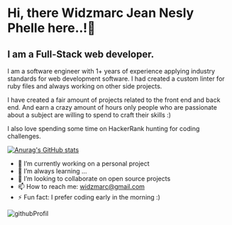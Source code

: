 # Hi, there Widzmarc Jean Nesly Phelle here..!👋
## I am a Full-Stack web developer.

I am a software engineer with 1+ years of experience applying industry standards for web development software. I had created a custom linter for ruby files and always working on other side projects.

I have created a fair amount of projects related to the front end and back end. And earn a crazy amount of hours only people who are passionate about a subject are willing to spend to craft their skills :)

I also love spending some time on HackerRank hunting for coding challenges.

[![Anurag's GitHub stats](https://github-readme-stats.vercel.app/api?username=widzthedvloper)](https://github.com/anuraghazra/github-readme-stats)

- 🔭 I’m currently working on a personal project
- 🌱 I’m always learning ...
- 👯 I’m looking to collaborate on open source projects
- 📫 How to reach me: widzmarc@gmail.com
- ⚡ Fun fact: I prefer coding early in the morning :)

![githubProfil](https://user-images.githubusercontent.com/69369667/114312280-229c5080-9ac0-11eb-8034-e6b2ba67117d.png)
